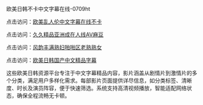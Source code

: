 欧美日韩不卡中文字幕在线-0709ht

点击访问：<a href="https://heiliaoll4qsx.pages.dev">欧美乱人伦中文字幕在线不卡</a>

点击访问：<a href="https://heiliaowzu4ur.pages.dev">久久精品亚洲成在人线AV麻豆</a>

点击访问：<a href="https://heiliaozj3tjd.pages.dev">风韵丰满熟妇啪啪区老熟熟女</a>

点击访问：<a href="https://heiliaoe8ajia.pages.dev">欧美日韩国产中文精品字幕</a>

这些欧美日韩资源平台专注于中文字幕精品内容，影片涵盖从剧情片到激情片的多个分类，满足用户多样化需求。每部影片页面提供详尽信息，如分类标签、清晰度、时长及演员阵容，便于快速筛选。系统支持高清视频播放，智能适配网络状态，确保全程流畅无卡顿。

<span style="display:none;">[Canonical link](）</span>
